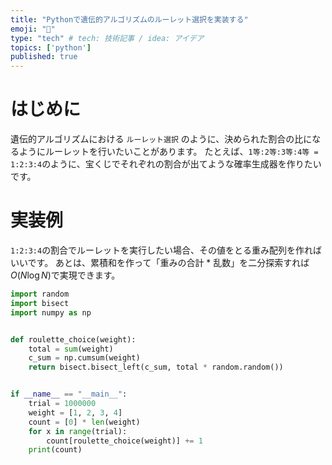 ```yaml
---
title: "Pythonで遺伝的アルゴリズムのルーレット選択を実装する"
emoji: "🦔"
type: "tech" # tech: 技術記事 / idea: アイデア
topics: ['python']
published: true
---
```


# はじめに

遺伝的アルゴリズムにおける `ルーレット選択` のように、決められた割合の比になるようにルーレットを行いたいことがあります。
たとえば、`1等:2等:3等:4等 = 1:2:3:4`のように、宝くじでそれぞれの割合が出てような確率生成器を作りたいです。

# 実装例

`1:2:3:4`の割合でルーレットを実行したい場合、その値をとる重み配列を作ればいいです。
あとは、累積和を作って「重みの合計 * 乱数」を二分探索すれば $O(N \log N)$で実現できます。

```python
import random
import bisect
import numpy as np


def roulette_choice(weight):
    total = sum(weight)
    c_sum = np.cumsum(weight)
    return bisect.bisect_left(c_sum, total * random.random())


if __name__ == "__main__":
    trial = 1000000
    weight = [1, 2, 3, 4]
    count = [0] * len(weight)
    for x in range(trial):
        count[roulette_choice(weight)] += 1
    print(count)
```
